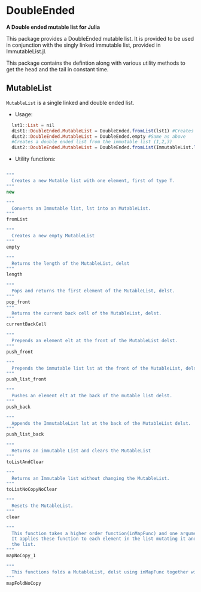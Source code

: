 # DoubleEnded

**A Double ended mutable list for Julia**

This package provides a DoubleEnded mutable list.
It is provided to be used in conjunction with the singly linked immutable list,
provided in ImmutableList.jl.

This package contains the defintion
along with various utility methods to get the head and the tail in constant time.

## MutableList

`MutableList` is a single linked and double ended list.
* Usage:
```julia
  lst1::List = nil
  dLst1::DoubleEnded.MutableList = DoubleEnded.fromList(lst1) #Creates an empty double ended list
  dLst2::DoubleEnded.MutableList = DoubleEnded.empty #Same as above
  #Creates a double ended list from the immutable list (1,2,3)
  dLst2::DoubleEnded.MutableList = DoubleEnded.fromList(ImmutableList.list(1,2,3))
```
* Utility functions:
```julia

"""
  Creates a new Mutable list with one element, first of type T.
"""
new

"""
  Converts an Immutable list, lst into an MutableList.
"""
fromList

"""
  Creates a new empty MutableList
"""
empty

"""
  Returns the length of the MutableList, delst
"""
length

"""
  Pops and returns the first element of the MutableList, delst.
"""
pop_front
"""
  Returns the current back cell of the MutableList, delst.
"""
currentBackCell

"""
  Prepends an element elt at the front of the MutableList delst.
"""
push_front

"""
  Prepends the immutable list lst at the front of the MutableList, delst.
"""
push_list_front

"""
  Pushes an element elt at the back of the mutable list delst.
"""
push_back

"""
  Appends the ImmutableList lst at the back of the MutableList delst.
"""
push_list_back

"""
  Returns an immutable List and clears the MutableList
"""
toListAndClear

"""
  Returns an Immutable list without changing the MutableList.
"""
toListNoCopyNoClear

"""
  Resets the MutableList.
"""
clear

"""
  This function takes a higher order function(inMapFunc) and one argument(ArgT1).
  It applies these function to each element in the list mutating it and by doing so updating
  the list.
"""
mapNoCopy_1

"""
  This functions folds a MutableList, delst using inMapFunc together with the extra argument arg.
"""
mapFoldNoCopy
```
